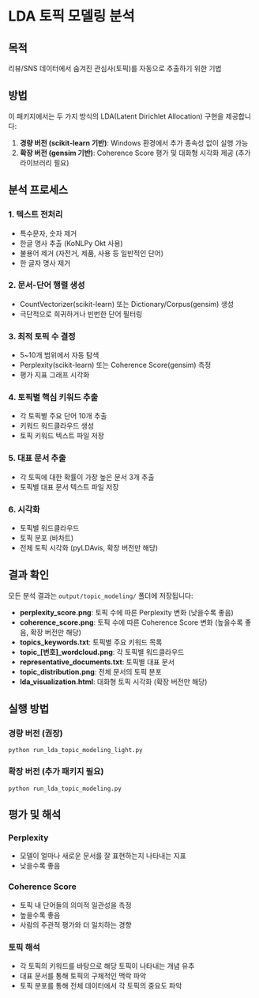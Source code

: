 # LDA 토픽 모델링 분석

## 목적
리뷰/SNS 데이터에서 숨겨진 관심사(토픽)를 자동으로 추출하기 위한 기법

## 방법
이 패키지에서는 두 가지 방식의 LDA(Latent Dirichlet Allocation) 구현을 제공합니다:

1. **경량 버전 (scikit-learn 기반)**: Windows 환경에서 추가 종속성 없이 실행 가능
2. **확장 버전 (gensim 기반)**: Coherence Score 평가 및 대화형 시각화 제공 (추가 라이브러리 필요)

## 분석 프로세스

### 1. 텍스트 전처리
- 특수문자, 숫자 제거
- 한글 명사 추출 (KoNLPy Okt 사용)
- 불용어 제거 (자전거, 제품, 사용 등 일반적인 단어)
- 한 글자 명사 제거

### 2. 문서-단어 행렬 생성
- CountVectorizer(scikit-learn) 또는 Dictionary/Corpus(gensim) 생성
- 극단적으로 희귀하거나 빈번한 단어 필터링

### 3. 최적 토픽 수 결정
- 5~10개 범위에서 자동 탐색
- Perplexity(scikit-learn) 또는 Coherence Score(gensim) 측정
- 평가 지표 그래프 시각화

### 4. 토픽별 핵심 키워드 추출
- 각 토픽별 주요 단어 10개 추출
- 키워드 워드클라우드 생성
- 토픽 키워드 텍스트 파일 저장

### 5. 대표 문서 추출
- 각 토픽에 대한 확률이 가장 높은 문서 3개 추출
- 토픽별 대표 문서 텍스트 파일 저장

### 6. 시각화
- 토픽별 워드클라우드
- 토픽 분포 (바차트)
- 전체 토픽 시각화 (pyLDAvis, 확장 버전만 해당)

## 결과 확인
모든 분석 결과는 `output/topic_modeling/` 폴더에 저장됩니다:

- **perplexity_score.png**: 토픽 수에 따른 Perplexity 변화 (낮을수록 좋음)
- **coherence_score.png**: 토픽 수에 따른 Coherence Score 변화 (높을수록 좋음, 확장 버전만 해당)
- **topics_keywords.txt**: 토픽별 주요 키워드 목록
- **topic_[번호]_wordcloud.png**: 각 토픽별 워드클라우드
- **representative_documents.txt**: 토픽별 대표 문서
- **topic_distribution.png**: 전체 문서의 토픽 분포
- **lda_visualization.html**: 대화형 토픽 시각화 (확장 버전만 해당)

## 실행 방법

### 경량 버전 (권장)
```
python run_lda_topic_modeling_light.py
```

### 확장 버전 (추가 패키지 필요)
```
python run_lda_topic_modeling.py
```

## 평가 및 해석

### Perplexity
- 모델이 얼마나 새로운 문서를 잘 표현하는지 나타내는 지표
- 낮을수록 좋음

### Coherence Score
- 토픽 내 단어들의 의미적 일관성을 측정
- 높을수록 좋음
- 사람의 주관적 평가와 더 일치하는 경향

### 토픽 해석
- 각 토픽의 키워드를 바탕으로 해당 토픽이 나타내는 개념 유추
- 대표 문서를 통해 토픽의 구체적인 맥락 파악
- 토픽 분포를 통해 전체 데이터에서 각 토픽의 중요도 파악 